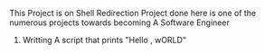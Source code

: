 This Project is on Shell Redirection 
Project done here is one of the numerous projects towards becoming A Software Engineer
1. Writting A script that prints "Hello , wORLD"
